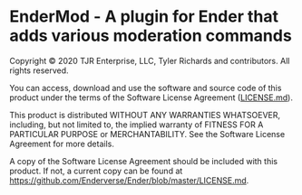EnderMod - A plugin for Ender that adds various moderation commands
=====

Copyright © 2020 TJR Enterprise, LLC, Tyler Richards and contributors. All rights reserved.

You can access, download and use the software and source code of this product under the terms of the Software License Agreement ([LICENSE.md](LICENSE.md)).

This product is distributed WITHOUT ANY WARRANTIES WHATSOEVER, including, but not limited to, the implied warranty of FITNESS FOR A PARTICULAR PURPOSE or MERCHANTABILITY. See the Software License Agreement for more details.

A copy of the Software License Agreement should be included with this product. If not, a current copy can be found at https://github.com/Enderverse/Ender/blob/master/LICENSE.md.
